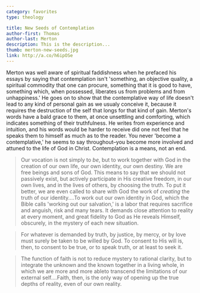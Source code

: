 ```yaml
---
category: favorites
type: theology

title: New Seeds of Contemplation
author-first: Thomas
author-last: Merton
description: This is the description...
thumb: merton-new-seeds.jpg
link: http://a.co/h6ipOSe
---
```


Merton was well aware of spiritual faddishness when he prefaced his essays by saying that contemplation isn't 'something, an objective quality, a spiritual commodity that one can procure, something that it is good to have, something which, when possessed, liberates us from problems and from unhappiness.' He goes on to show that the contemplative way of life doesn't lead to any kind of personal gain as we usualy conceive it, because it requires the destruction of the self that longs for that kind of gain. Merton's words have a bald grace to them, at once unsettling and comforting, which indicates something of their truthfulness. He writes from experience and intuition, and his words would be harder to receive did one not feel that he speaks them to himself as much as to the reader. You never 'become a contemplative,' he seems to say throughout–you become more involved and attuned to the life of God in Christ. Contemplation is a means, not an end.

> Our vocation is not simply to *be*, but to work together with God in the creation of our own life, our own identity, our own destiny. We are free beings and sons of God. This means to say that we should not passively exist, but actively participate in His creative freedom, in our own lives, and in the lives of others, by choosing the truth. To put it better, we are even called to share with God the work of *creating* the truth of our identity....To work out our own identity in God, which the Bible calls 'working out our salvation,' is a labor that requires sacrifice and anguish, risk and many tears. It demands close attention to reality at every moment, and great fidelity to God as He reveals Himself, obscurely, in the mystery of each new situation.

> For whatever is demanded by truth, by justice, by mercy, or by love must surely be taken to be willed by God. To consent to His will is, then, to consent to be true, or to speak truth, or at least to seek it.

> The function of faith is not to reduce mystery to rational clarity, but to integrate the unknown and the known together in a living whole, in which we are more and more ableto transcend the limitations of our external self....Faith, then, is the only way of opening up the true depths of reality, even of our own reality.
